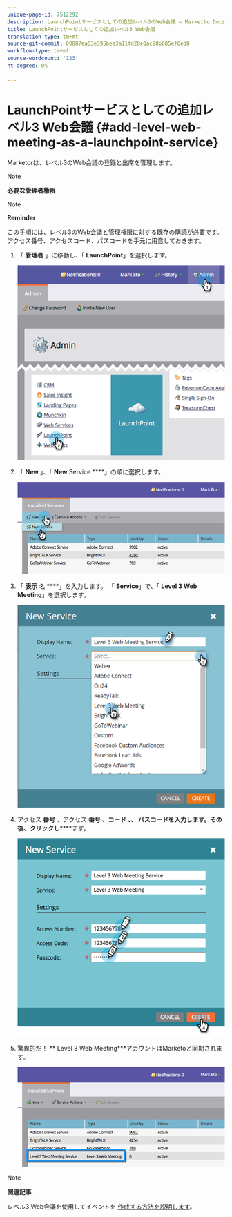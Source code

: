 ```yaml
---
unique-page-id: 7512292
description: LaunchPointサービスとしての追加レベル3のWeb会議 — Marketto Docs — 製品ドキュメント
title: LaunchPointサービスとしての追加レベル3 Web会議
translation-type: tm+mt
source-git-commit: 00887ea53e395bea3a11fd28e0ac98b085ef6ed8
workflow-type: tm+mt
source-wordcount: '123'
ht-degree: 0%

---
```



# LaunchPointサービスとしての追加レベル3 Web会議 {#add-level-web-meeting-as-a-launchpoint-service}

Marketorは、レベル3のWeb会議の登録と出席を管理します。

>[!NOTE]
>
>**必要な管理者権限**

>[!NOTE]
>
>**Reminder**
>
>この手順には、レベル3のWeb会議と管理権限に対する既存の購読が必要です。 アクセス番号、アクセスコード、パスコードを手元に用意しておきます。

1. 「 **管理者** 」に移動し、「 **LaunchPoint**」を選択します。

   ![](assets/image2015-4-23-10-3a5-3a12.png)

1. 「 **New** 」、「 **New** Service ****」の順に選択します。

   ![](assets/level-3-web-meeting-new-service.png)

1. 「 **表示** 名 ****」を入力します。 「 **Service**」で、「 **Level 3 Web Meeting**」を選択します。

   ![](assets/new-service-level-3.png)

1. アクセス **番号** 、アクセス ****&#x200B;番号 **、コード** 、、 **パスコードを入力します。その後、クリックし**********&#x200B;ます。

   ![](assets/image2015-4-23-10-3a10-3a26.png)

1. 驚異的だ！ ** Level 3 Web Meeting***アカウントはMarketoと同期されます。

   ![](assets/level-3-web-meeting.png)

>[!NOTE]
>
>**関連記事**
>
>レベル3 Web会議を使用してイベントを [作成する方法を説明します](../../../product-docs/demand-generation/events/create-an-event/create-an-event-with-level-3-web-meeting.md)。

